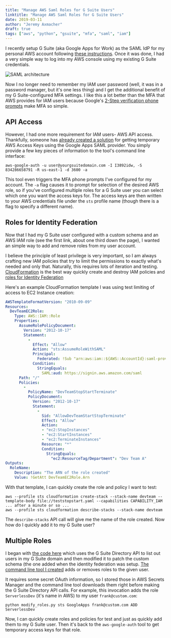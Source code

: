 ```yaml
---
title: "Manage AWS Saml Roles for G Suite Users"
linktitle: "Manage AWS Saml Roles for G Suite Users"
date: 2019-03-11
author: "Jeremy Axmacher"
draft: true
tags: ["aws", "python", "gsuite", "mfa", "saml", "iam"]
---
```


I recently setup G Suite (aka Google Apps for Work) as the SAML IdP for my
personal AWS account following [these instructions](https://aws.amazon.com/blogs/security/how-to-set-up-federated-single-sign-on-to-aws-using-google-apps/).  Once it was done, I had
a very simple way to log into my AWS console using my existing G Suite credentials.

![SAML
architecture](https://dmhnzl5mp9mj6.cloudfront.net/security_awsblog/images/WD_2.png)

Now I no longer need to remember my IAM user password (well, it was in a password
manager, but it's one less thing) and I get the additional benefit of my G
Suite-configured MFA settings.  I like this a lot better than the MFA that
AWS provides for IAM users because Google's [2-Step verification phone prompts](https://gsuiteupdates.googleblog.com/2017/10/making-google-prompt-primary-choice-for-2sv.html) make MFA so simple.

## API Access

However, I had one more requirement for IAM users- AWS API access.  Thankfully,
someone has [already created a solution](https://github.com/cevoaustralia/aws-google-auth)
for getting temporary AWS Access Keys using the Google Apps SAML provider.  You
simply provide a few key pieces of information to the tool's command line
interface:

```
aws-google-auth -u user@yourgsuitedomain.com -I I3892idw, -S 834286658791 -R us-east-1 -d 3600 -a
```

This tool even triggers the MFA phone prompts I've configured for my account.
The `-a` flag causes it to prompt for selection of the desired AWS role, so if
you've configured multiple roles for a G Suite user you can select which one you
want the access keys for.  The access keys are then written to your AWS
credentials file under the `sts` profile name (though there is a flag to specify
a different name).

## Roles for Identity Federation

Now that I had my G Suite user configured with a custom schema and an AWS IAM
role (see the first link, about one third down the page), I wanted an simple way
to add and remove roles from my user account.

I believe the principle of least privilege is very important, so I am always crafting
new IAM policies that try to limit the permissions to exactly what's needed and only that.  Naturally, this requires lots of iteration and testing.
[CloudFormation](https://docs.aws.amazon.com/AWSCloudFormation/latest/UserGuide/aws-resource-iam-role.html)
is the best way quickly create and destroy IAM policies and
[roles for Identity Federation](https://docs.aws.amazon.com/IAM/latest/UserGuide/id_roles_create_for-idp_saml.html)

Here's an example CloudFormation template I was using test limiting of access to
EC2 Instance creation:

```yaml
AWSTemplateFormatVersion: "2010-09-09"
Resources:
  DevTeamEC2Role:
    Type: AWS::IAM::Role
    Properties:
      AssumeRolePolicyDocument:
        Version: "2012-10-17"
        Statement:
          -
            Effect: "Allow"
            Action: "sts:AssumeRoleWithSAML"
            Principal:
              Federated: !Sub "arn:aws:iam::${AWS::AccountId}:saml-provider/GoogleApps"
            Condition:
              StringEquals:
                SAML:aud: https://signin.aws.amazon.com/saml
      Path: "/"
      Policies:
        -
          PolicyName: "DevTeamStopStartTerminate"
          PolicyDocument:
            Version: "2012-10-17"
            Statement:
              -
                Sid: "AllowDevTeamStartStopTerminate"
                Effect: "Allow"
                Action: 
                - "ec2:StopInstances"
                - "ec2:StartInstances"
                - "ec2:TerminateInstances"
                Resource: "*"
                Condition:
                  StringEquals:
                    "ec2:ResourceTag/Department": "Dev Team A"
Outputs:
  RoleName:
    Description: "The ARN of the role created"
    Value: !GetAtt DevTeamEC2Role.Arn
```

With that template, I can quickly create the role and policy I want to test:

```
aws --profile sts cloudformation create-stack --stack-name devteam --template-body file://teststopstart.yaml --capabilities CAPABILITY_IAM
... after a minute or so ...
aws --profile sts cloudformation describe-stacks --stack-name devteam
```

The `describe-stacks` API call will give me the name of the role created.  Now
how do I quickly add it to my G Suite user?

## Multiple Roles

I began with [the code here](https://developers.google.com/admin-sdk/directory/v1/quickstart/python)
which uses the G Suite Directory API to list out
users in my G Suite domain and then modified it to patch the custom schema (the
one added when the identity federation was setup.  [The command line tool I
created](https://github.com/jcaxmacher/google-cloud-aws-role-helper) adds or
removes roles to the given user.

It requires some secret OAuth information, so I stored those in AWS Secrets Manager
and the command line tool downloads them right before making the G Suite
Directory API calls.  For example, this invocation adds the role `ServerlessDev`
(it's name in AWS) to my user `frank@custom.com`:

```
python modify_roles.py sts GoogleApps frank@custom.com ADD ServerlessDev
```

Now, I can quickly create roles and policies for test and just as quickly add
them to my G Suite user.  Then it's back to the `aws-google-auth` tool to get
temporary access keys for that role.
